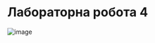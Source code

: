 # Лабораторна робота 4
![image](https://github.com/TarnMaVas/Tarnavskyi_Lab_4_Discrete/assets/149354577/bb7b931e-41e4-49f8-b455-60663b0efc55)
